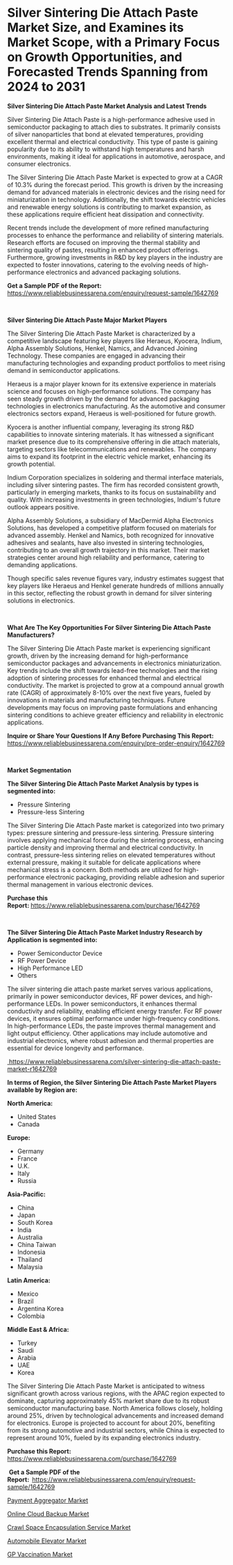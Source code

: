 <p><h1>Silver Sintering Die Attach Paste Market Size, and Examines its Market Scope, with a Primary Focus on Growth Opportunities, and Forecasted Trends Spanning from 2024 to 2031</h1></p><p><strong>Silver Sintering Die Attach Paste Market Analysis and Latest Trends</strong></p>
<p><p>Silver Sintering Die Attach Paste is a high-performance adhesive used in semiconductor packaging to attach dies to substrates. It primarily consists of silver nanoparticles that bond at elevated temperatures, providing excellent thermal and electrical conductivity. This type of paste is gaining popularity due to its ability to withstand high temperatures and harsh environments, making it ideal for applications in automotive, aerospace, and consumer electronics.</p><p>The Silver Sintering Die Attach Paste Market is expected to grow at a CAGR of 10.3% during the forecast period. This growth is driven by the increasing demand for advanced materials in electronic devices and the rising need for miniaturization in technology. Additionally, the shift towards electric vehicles and renewable energy solutions is contributing to market expansion, as these applications require efficient heat dissipation and connectivity.</p><p>Recent trends include the development of more refined manufacturing processes to enhance the performance and reliability of sintering materials. Research efforts are focused on improving the thermal stability and sintering quality of pastes, resulting in enhanced product offerings. Furthermore, growing investments in R&D by key players in the industry are expected to foster innovations, catering to the evolving needs of high-performance electronics and advanced packaging solutions.</p></p>
<p><strong>Get a Sample PDF of the Report:&nbsp;</strong> <a href="https://www.reliablebusinessarena.com/enquiry/request-sample/1642769?utm_campaign=1730&utm_medium=2&utm_source=Github&utm_content=ia&utm_term=23102024&utm_id=silver-sintering-die-attach-paste">https://www.reliablebusinessarena.com/enquiry/request-sample/1642769</a></p>
<p>&nbsp;</p>
<p><strong>Silver Sintering Die Attach Paste Major Market Players</strong></p>
<p><p>The Silver Sintering Die Attach Paste Market is characterized by a competitive landscape featuring key players like Heraeus, Kyocera, Indium, Alpha Assembly Solutions, Henkel, Namics, and Advanced Joining Technology. These companies are engaged in advancing their manufacturing technologies and expanding product portfolios to meet rising demand in semiconductor applications.</p><p>Heraeus is a major player known for its extensive experience in materials science and focuses on high-performance solutions. The company has seen steady growth driven by the demand for advanced packaging technologies in electronics manufacturing. As the automotive and consumer electronics sectors expand, Heraeus is well-positioned for future growth.</p><p>Kyocera is another influential company, leveraging its strong R&D capabilities to innovate sintering materials. It has witnessed a significant market presence due to its comprehensive offering in die attach materials, targeting sectors like telecommunications and renewables. The company aims to expand its footprint in the electric vehicle market, enhancing its growth potential.</p><p>Indium Corporation specializes in soldering and thermal interface materials, including silver sintering pastes. The firm has recorded consistent growth, particularly in emerging markets, thanks to its focus on sustainability and quality. With increasing investments in green technologies, Indium's future outlook appears positive.</p><p>Alpha Assembly Solutions, a subsidiary of MacDermid Alpha Electronics Solutions, has developed a competitive platform focused on materials for advanced assembly. Henkel and Namics, both recognized for innovative adhesives and sealants, have also invested in sintering technologies, contributing to an overall growth trajectory in this market. Their market strategies center around high reliability and performance, catering to demanding applications.</p><p>Though specific sales revenue figures vary, industry estimates suggest that key players like Heraeus and Henkel generate hundreds of millions annually in this sector, reflecting the robust growth in demand for silver sintering solutions in electronics.</p></p>
<p>&nbsp;</p>
<p><strong>What Are The Key Opportunities For Silver Sintering Die Attach Paste Manufacturers?</strong></p>
<p><p>The Silver Sintering Die Attach Paste market is experiencing significant growth, driven by the increasing demand for high-performance semiconductor packages and advancements in electronics miniaturization. Key trends include the shift towards lead-free technologies and the rising adoption of sintering processes for enhanced thermal and electrical conductivity. The market is projected to grow at a compound annual growth rate (CAGR) of approximately 8-10% over the next five years, fueled by innovations in materials and manufacturing techniques. Future developments may focus on improving paste formulations and enhancing sintering conditions to achieve greater efficiency and reliability in electronic applications.</p></p>
<p><strong>Inquire or Share Your Questions If Any Before Purchasing This Report:</strong> <a href="https://www.reliablebusinessarena.com/enquiry/pre-order-enquiry/1642769?utm_campaign=1730&utm_medium=2&utm_source=Github&utm_content=ia&utm_term=23102024&utm_id=silver-sintering-die-attach-paste">https://www.reliablebusinessarena.com/enquiry/pre-order-enquiry/1642769</a></p>
<p>&nbsp;</p>
<p><strong>Market Segmentation</strong></p>
<p><strong>The Silver Sintering Die Attach Paste Market Analysis by types is segmented into:</strong></p>
<p><ul><li>Pressure Sintering</li><li>Pressure-less Sintering</li></ul></p>
<p><p>The Silver Sintering Die Attach Paste market is categorized into two primary types: pressure sintering and pressure-less sintering. Pressure sintering involves applying mechanical force during the sintering process, enhancing particle density and improving thermal and electrical conductivity. In contrast, pressure-less sintering relies on elevated temperatures without external pressure, making it suitable for delicate applications where mechanical stress is a concern. Both methods are utilized for high-performance electronic packaging, providing reliable adhesion and superior thermal management in various electronic devices.</p></p>
<p><strong>Purchase this Report:&nbsp;</strong><a href="https://www.reliablebusinessarena.com/purchase/1642769?utm_campaign=1730&utm_medium=2&utm_source=Github&utm_content=ia&utm_term=23102024&utm_id=silver-sintering-die-attach-paste">https://www.reliablebusinessarena.com/purchase/1642769</a></p>
<p>&nbsp;</p>
<p><strong>The Silver Sintering Die Attach Paste Market Industry Research by Application is segmented into:</strong></p>
<p><ul><li>Power Semiconductor Device</li><li>RF Power Device</li><li>High Performance LED</li><li>Others</li></ul></p>
<p><p>The silver sintering die attach paste market serves various applications, primarily in power semiconductor devices, RF power devices, and high-performance LEDs. In power semiconductors, it enhances thermal conductivity and reliability, enabling efficient energy transfer. For RF power devices, it ensures optimal performance under high-frequency conditions. In high-performance LEDs, the paste improves thermal management and light output efficiency. Other applications may include automotive and industrial electronics, where robust adhesion and thermal properties are essential for device longevity and performance.</p></p>
<p><a href="https://www.reliablebusinessarena.com/silver-sintering-die-attach-paste-market-r1642769?utm_campaign=1730&utm_medium=2&utm_source=Github&utm_content=ia&utm_term=23102024&utm_id=silver-sintering-die-attach-paste">&nbsp;https://www.reliablebusinessarena.com/silver-sintering-die-attach-paste-market-r1642769</a></p>
<p><strong>In terms of Region, the Silver Sintering Die Attach Paste Market Players available by Region are:</strong></p>
<p>
    <p> <strong> North America: </strong>
        <ul>
            <li>United States</li>
            <li>Canada</li>
        </ul>
        </p> 
    <p> <strong> Europe: </strong>
        <ul>
            <li>Germany</li>
            <li>France</li>
            <li>U.K.</li>
            <li>Italy</li>
            <li>Russia</li>
        </ul>
        </p> 
    <p> <strong> Asia-Pacific: </strong>
        <ul>
            <li>China</li>
            <li>Japan</li>
            <li>South Korea</li>
            <li>India</li>
            <li>Australia</li>
            <li>China Taiwan</li>
            <li>Indonesia</li>
            <li>Thailand</li>
            <li>Malaysia</li>
        </ul>
        </p> 
    <p> <strong> Latin America: </strong>
        <ul>
            <li>Mexico</li>
            <li>Brazil</li>
            <li>Argentina Korea</li>
            <li>Colombia</li>
        </ul>
        </p> 
    <p> <strong> Middle East & Africa: </strong>
        <ul>
            <li>Turkey</li>
            <li>Saudi</li>
            <li>Arabia</li>
            <li>UAE</li>
            <li>Korea</li>
        </ul>
    </p>
    </p>
<p><p>The Silver Sintering Die Attach Paste Market is anticipated to witness significant growth across various regions, with the APAC region expected to dominate, capturing approximately 45% market share due to its robust semiconductor manufacturing base. North America follows closely, holding around 25%, driven by technological advancements and increased demand for electronics. Europe is projected to account for about 20%, benefiting from its strong automotive and industrial sectors, while China is expected to represent around 10%, fueled by its expanding electronics industry.</p></p>
<p><strong>Purchase this Report: </strong><a href="https://www.reliablebusinessarena.com/purchase/1642769?utm_campaign=1730&utm_medium=2&utm_source=Github&utm_content=ia&utm_term=23102024&utm_id=silver-sintering-die-attach-paste">https://www.reliablebusinessarena.com/purchase/1642769</a></p>
<p>&nbsp;<strong>Get a Sample PDF of the Report:&nbsp;&nbsp;</strong><a href="https://www.reliablebusinessarena.com/enquiry/request-sample/1642769?utm_campaign=1730&utm_medium=2&utm_source=Github&utm_content=ia&utm_term=23102024&utm_id=silver-sintering-die-attach-paste">https://www.reliablebusinessarena.com/enquiry/request-sample/1642769</a></p>
<p><strong></strong></p>
<p><p><a href="https://www.linkedin.com/pulse/emerging-payment-aggregator-market-opportunities-analysis-pbvre?utm_campaign=1730&utm_medium=2&utm_source=Github&utm_content=ia&utm_term=23102024&utm_id=silver-sintering-die-attach-paste">Payment Aggregator Market</a></p><p><a href="https://www.linkedin.com/pulse/online-cloud-backup-market-report-product-type-end-use-h1que?utm_campaign=1730&utm_medium=2&utm_source=Github&utm_content=ia&utm_term=23102024&utm_id=silver-sintering-die-attach-paste">Online Cloud Backup Market</a></p><p><a href="https://www.linkedin.com/pulse/surfing-crawl-space-encapsulation-service-wave-riding-market-vdb7e?utm_campaign=1730&utm_medium=2&utm_source=Github&utm_content=ia&utm_term=23102024&utm_id=silver-sintering-die-attach-paste">Crawl Space Encapsulation Service Market</a></p><p><a href="https://issuu.com/reportprime-2/docs/automobile-elevator-market-size-203_e900374d655145?utm_campaign=1730&utm_medium=2&utm_source=Github&utm_content=ia&utm_term=23102024&utm_id=silver-sintering-die-attach-paste">Automobile Elevator Market</a></p><p><a href="https://www.linkedin.com/pulse/gp-vaccination-market-size-share-analysis-growth-trends-kgfge?utm_campaign=1730&utm_medium=2&utm_source=Github&utm_content=ia&utm_term=23102024&utm_id=silver-sintering-die-attach-paste">GP Vaccination Market</a></p></p>